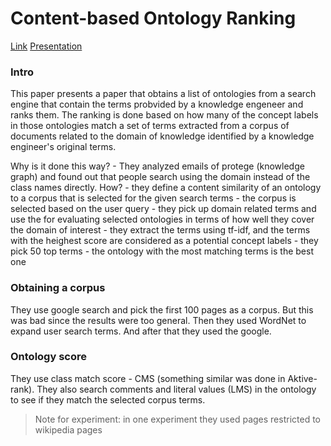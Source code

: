 # Content-based Ontology Ranking 

[Link](https://eprints.soton.ac.uk/262605/)
[Presentation](https://protege.stanford.edu/conference/2006/submissions/slides/11.1_alani-slides.pdf)

### Intro

This paper presents a paper that obtains a list of ontologies from a search engine that contain the terms probvided by a knowledge engeneer and ranks them.
The ranking is done based on how many of the concept labels in those ontologies match a set of terms extracted from a corpus of documents related to the domain of knowledge identified by a knowledge engineer's original terms.

Why is it done this way?
    - They analyzed emails of protege (knowledge graph) and found out that people search using the domain instead of the class names directly.
How?
    - they define a content similarity of an ontology to a corpus that is selected for the given search terms
    - the corpus is selected based on the user query
    - they pick up domain related terms and use the for evaluating selected ontologies in terms of how well they cover the domain of interest
    - they extract the terms using tf-idf, and the terms with the heighest score are considered as a potential concept labels
    - they pick 50 top terms
    - the ontology with the most matching terms is the best one

### Obtaining a corpus

They use google search and pick the first 100 pages as a corpus.
But this was bad since the results were too general.
Then they used WordNet to expand user search terms.
And after that they used the google.

### Ontology score

They use class match score - CMS (something similar was done in Aktive-rank).
They also search comments and literal values (LMS) in the ontology to see if they match the selected corpus terms.

> Note for experiment: in one experiment they used pages restricted to wikipedia pages